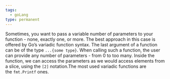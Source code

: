 ```yaml
---
tags:
  - goLang
type: permanent
---
```

Sometimes, you want to pass a variable number of parameters to your function - none, exactly one, or more. The best approach in this case is offered by Go’s variadic function syntax. The last argument of a function can be of the type `...{some type}`. When calling such a function, the user can provide any number of parameters - from 0 to too many. Inside the function, we can access the parameters as we would access elements from a slice, using the `[2]` notation.The most used variadic functions are the `fmt.Printf` ones. 

